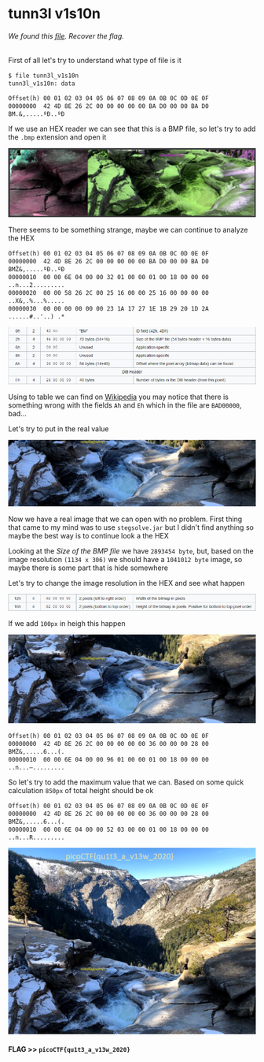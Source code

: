 # tunn3l v1s10n

###### We found this [file](tunn3l_v1s10n). Recover the flag.

First of all let's try to understand what type of file is it

```console
$ file tunn3l_v1s10n 
tunn3l_v1s10n: data
```
```
Offset(h) 00 01 02 03 04 05 06 07 08 09 0A 0B 0C 0D 0E 0F
00000000  42 4D 8E 26 2C 00 00 00 00 00 BA D0 00 00 BA D0  BM.&,.....ºÐ..ºÐ
```
If we use an HEX reader we can see that this is a BMP file, so let's try to add the `.bmp` extension and open it

![](img1.png)

There seems to be something strange, maybe we can continue to analyze the HEX

```
Offset(h) 00 01 02 03 04 05 06 07 08 09 0A 0B 0C 0D 0E 0F
00000000  42 4D 8E 26 2C 00 00 00 00 00 BA D0 00 00 BA D0  BMŽ&,.....ºÐ..ºÐ
00000010  00 00 6E 04 00 00 32 01 00 00 01 00 18 00 00 00  ..n...2.........
00000020  00 00 58 26 2C 00 25 16 00 00 25 16 00 00 00 00  ..X&,.%...%.....
00000030  00 00 00 00 00 00 23 1A 17 27 1E 1B 29 20 1D 2A  ......#..'..) .*
```

![](img2.png)

Using to table we can find on [Wikipedia](https://en.wikipedia.org/wiki/BMP_file_format) you may notice that there is something wrong with the fields `Ah` and `Eh` which in the file are `BAD00000`, bad...

Let's try to put in the real value

![](img3.bmp)

Now we have a real image that we can open with no problem. First thing that came to my mind was to use `stegsolve.jar` but I didn't find anything so maybe the best way is to continue look a the HEX

Looking at the _Size of the BMP file_ we have `2893454 byte`, but, based on the image resolution `(1134 x 306)` we should have a `1041012 byte` image, so maybe there is some part that is hide somewhere

Let's try to change the image resolution in the HEX and see what happen

![](img4.png)

If we add `100px` in heigh this happen

![](img5.bmp)

```
Offset(h) 00 01 02 03 04 05 06 07 08 09 0A 0B 0C 0D 0E 0F
00000000  42 4D 8E 26 2C 00 00 00 00 00 36 00 00 00 28 00  BMŽ&,.....6...(.
00000010  00 00 6E 04 00 00 96 01 00 00 01 00 18 00 00 00  ..n...–.........
```

So let's try to add the maximum value that we can. Based on some quick calculation `850px` of total height should be ok

```
Offset(h) 00 01 02 03 04 05 06 07 08 09 0A 0B 0C 0D 0E 0F
00000000  42 4D 8E 26 2C 00 00 00 00 00 36 00 00 00 28 00  BMŽ&,.....6...(.
00000010  00 00 6E 04 00 00 52 03 00 00 01 00 18 00 00 00  ..n...R.........
```

![](img6.bmp)

#### **FLAG >>** `picoCTF{qu1t3_a_v13w_2020}`



